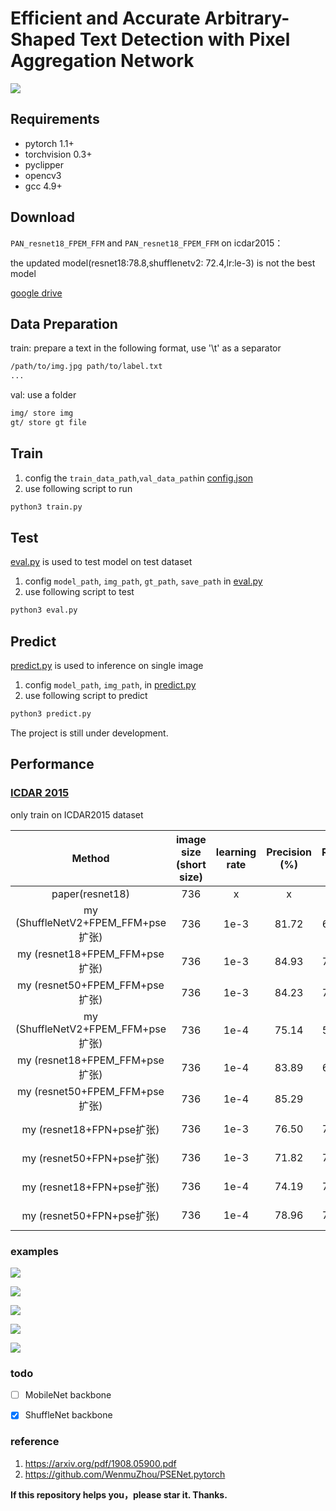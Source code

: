 # Efficient and Accurate Arbitrary-Shaped Text Detection with Pixel Aggregation Network

![](imgs/paper/PAN.jpg)

## Requirements
* pytorch 1.1+
* torchvision 0.3+
* pyclipper
* opencv3
* gcc 4.9+

## Download

`PAN_resnet18_FPEM_FFM` and `PAN_resnet18_FPEM_FFM` on icdar2015：

the updated model(resnet18:78.8,shufflenetv2: 72.4,lr:le-3) is not the best model

[google drive](https://drive.google.com/drive/folders/1bKPQEEOJ5kgSSRMpnDB8HIRecnD_s4bR?usp=sharing)

## Data Preparation

train: prepare a text in the following format, use '\t' as a separator
```bash
/path/to/img.jpg path/to/label.txt
...
```
val:
use a folder
```bash
img/ store img
gt/ store gt file
```

## Train
1. config the `train_data_path`,`val_data_path`in [config.json](config.json)
2. use following script to run
```sh
python3 train.py
```

## Test

[eval.py](eval.py) is used to test model on test dataset

1. config `model_path`, `img_path`, `gt_path`, `save_path` in [eval.py](eval.py)
2. use following script to test
```sh
python3 eval.py
```

## Predict 
[predict.py](predict.py) is used to inference on single image

1. config `model_path`, `img_path`, in [predict.py](predict.py)
2. use following script to predict
```sh
python3 predict.py
```

The project is still under development.

<h2 id="Performance">Performance</h2>

### [ICDAR 2015](http://rrc.cvc.uab.es/?ch=4)
only train on ICDAR2015 dataset

| Method                   | image size (short size) |learning rate | Precision (%) | Recall (%) | F-measure (%) | FPS |
|:--------------------------:|:-------:|:--------:|:--------:|:------------:|:---------------:|:-----:|
| paper(resnet18)  | 736 |x | x | x | 80.4 | 26.1 |
| my (ShuffleNetV2+FPEM_FFM+pse扩张)  |736 |1e-3| 81.72 | 66.73 | 73.47 | 24.71 (P100)|
| my (resnet18+FPEM_FFM+pse扩张)  |736 |1e-3| 84.93 | 74.09 | 79.14 | 21.31 (P100)|
| my (resnet50+FPEM_FFM+pse扩张)  |736 |1e-3| 84.23 | 76.12 | 79.96 | 14.22 (P100)|
| my (ShuffleNetV2+FPEM_FFM+pse扩张)  |736 |1e-4| 75.14 | 57.34 | 65.04 | 24.71 (P100)|
| my (resnet18+FPEM_FFM+pse扩张)  |736 |1e-4| 83.89 | 69.23 | 75.86 | 21.31 (P100)|
| my (resnet50+FPEM_FFM+pse扩张)  |736 |1e-4| 85.29 | 75.1 | 79.87 | 14.22 (P100)|
| my (resnet18+FPN+pse扩张)  | 736 |1e-3|  76.50 | 74.70 | 75.59 | 14.47 (P100)|
| my (resnet50+FPN+pse扩张)  | 736 |1e-3|  71.82 | 75.73 | 73.72 | 10.67 (P100)|
| my (resnet18+FPN+pse扩张)  | 736 |1e-4|  74.19 | 72.34 | 73.25 | 14.47 (P100)|
| my (resnet50+FPN+pse扩张)  | 736 |1e-4|  78.96 | 76.27 | 77.59 | 10.67 (P100)|

### examples
![](imgs/example/img_2.jpg)

![](imgs/example/img_10.jpg)

![](imgs/example/img_29.jpg)

![](imgs/example/img_75.jpg)

![](imgs/example/img_91.jpg)

### todo
- [ ] MobileNet backbone

- [x] ShuffleNet backbone
### reference
1. https://arxiv.org/pdf/1908.05900.pdf
2. https://github.com/WenmuZhou/PSENet.pytorch

**If this repository helps you，please star it. Thanks.**